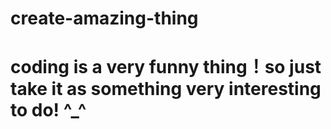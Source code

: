 # create-amazing-thing
# coding is a very funny thing！so just take it as something very interesting to do! ^_^
